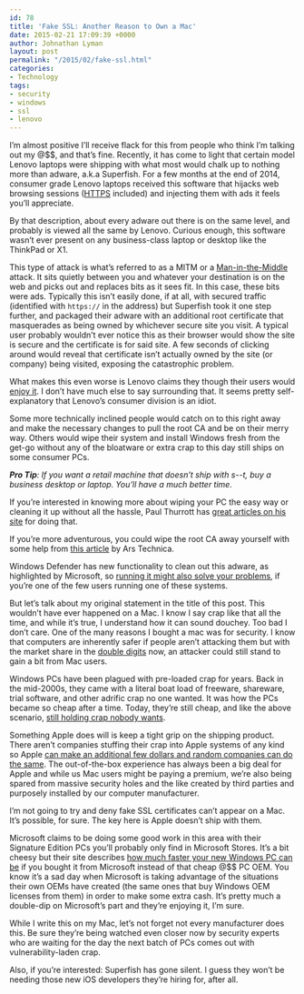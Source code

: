```yaml
---
id: 78
title: 'Fake SSL: Another Reason to Own a Mac'
date: 2015-02-21 17:09:39 +0000
author: Johnathan Lyman
layout: post
permalink: "/2015/02/fake-ssl.html"
categories:
- Technology
tags:
- security
- windows
- ssl
- lenovo
---
```

I’m almost positive I’ll receive flack for this from people who think I’m talking out my @$$, and that’s fine. Recently, it has come to light that certain model Lenovo laptops were shipping with what most would chalk up to nothing more than adware, a.k.a Superfish. For a few months at the end of 2014, consumer grade Lenovo laptops received this software that hijacks web browsing sessions ([HTTPS][1] included) and injecting them with ads it feels you’ll appreciate.

By that description, about every adware out there is on the same level, and probably is viewed all the same by Lenovo. Curious enough, this software wasn’t ever present on any business-class laptop or desktop like the ThinkPad or X1.

This type of attack is what’s referred to as a MITM or a [Man-in-the-Middle][2] attack. It sits quietly between you and whatever your destination is on the web and picks out and replaces bits as it sees fit. In this case, these bits were ads. Typically this isn’t easily done, if at all, with secured traffic (identified with `https://` in the address) but Superfish took it one step further, and packaged their adware with an additional root certificate that masquerades as being owned by whichever secure site you visit. A typical user probably wouldn’t ever notice this as their browser would show the site is secure and the certificate is for said site. A few seconds of clicking around would reveal that certificate isn’t actually owned by the site (or company) being visited, exposing the catastrophic problem.

What makes this even worse is Lenovo claims they though their users would [enjoy it][3]. I don’t have much else to say surrounding that. It seems pretty self-explanatory that Lenovo’s consumer division is an idiot.

Some more technically inclined people would catch on to this right away and make the necessary changes to pull the root CA and be on their merry way. Others would wipe their system and install Windows fresh from the get-go without any of the bloatware or extra crap to this day still ships on some consumer PCs.

_**Pro Tip**: If you want a retail machine that doesn’t ship with s--t, buy a business desktop or laptop. You’ll have a much better time._

If you’re interested in knowing more about wiping your PC the easy way or cleaning it up without all the hassle, Paul Thurrott has [great articles on his site][4] for doing that.

If you’re more adventurous, you could wipe the root CA away yourself with some help from [this article][5] by Ars Technica.

Windows Defender has new functionality to clean out this adware, as highlighted by Microsoft, so [running it might also solve your problems][6], if you’re one of the few users running one of these systems.

But let’s talk about my original statement in the title of this post. This wouldn’t have ever happened on a Mac. I know I say crap like that all the time, and while it’s true, I understand how it can sound douchey. Too bad I don’t care. One of the many reasons I bought a mac was for security. I know that computers are inherently safer if people aren’t attacking them but with the market share in the [double digits][7] now, an attacker could still stand to gain a bit from Mac users.

Windows PCs have been plagued with pre-loaded crap for years. Back in the mid-2000s, they came with a literal boat load of freeware, shareware, trial software, and other adrific crap no one wanted. It was how the PCs became so cheap after a time. Today, they’re still cheap, and like the above scenario, [still holding crap nobody wants][8].

Something Apple does will is keep a tight grip on the shipping product. There aren’t companies stuffing their crap into Apple systems of any kind so Apple [can make an additional few dollars and random companies can do the same][9]. The out-of-the-box experience has always been a big deal for Apple and while us Mac users might be paying a premium, we’re also being spared from massive security holes and the like created by third parties and purposely installed by our computer manufacturer.

I’m not going to try and deny fake SSL certificates can’t appear on a Mac. It’s possible, for sure. The key here is Apple doesn’t ship with them.

Microsoft claims to be doing some good work in this area with their Signature Edition PCs you’ll probably only find in Microsoft Stores. It’s a bit cheesy but their site describes [how much faster your new Windows PC can be][10] if you bought it from Microsoft instead of that cheap @$$ PC OEM. You know it’s a sad day when Microsoft is taking advantage of the situations their own OEMs have created (the same ones that buy Windows OEM licenses from them) in order to make some extra cash. It’s pretty much a double-dip on Microsoft’s part and they’re enjoying it, I’m sure.

While I write this on my Mac, let’s not forget not every manufacturer does this. Be sure they’re being watched even closer now by security experts who are waiting for the day the next batch of PCs comes out with vulnerability-laden crap.

Also, if you’re interested: Superfish has gone silent. I guess they won’t be needing those new iOS developers they’re hiring for, after all.

[1]: http://en.wikipedia.org/wiki/HTTP_Secure
[2]: http://en.wikipedia.org/wiki/Man-in-the-middle_attack
[3]: http://arstechnica.com/security/2015/02/lenovo-honestly-thought-youd-enjoy-that-superfish-https-spyware/
[4]: https://www.thurrott.com/tag/clean-pc
[5]: http://arstechnica.com/security/2015/02/how-to-remove-the-superfish-malware-what-lenovo-doesnt-tell-you/
[6]: http://arstechnica.com/security/2015/02/windows-defender-now-removes-superfish-malware-if-youre-lucky/
[7]: http://techcrunch.com/2014/11/07/mac-achieves-highest-u-s-pc-market-share-ever-in-q3-2014-according-to-idc/
[8]: http://www.howtogeek.com/174587/refreshing-your-pc-wont-help-why-bloatware-is-still-a-problem-on-windows-8/
[9]: http://www.howtogeek.com/163303/how-computer-manufacturers-are-paid-to-make-your-laptop-worse/
[10]: http://www.microsoftstore.com/store?SiteID=msusa&Locale=en_US&Action=ContentTheme&pbPage=MicrosoftSignature&ThemeID=33363200